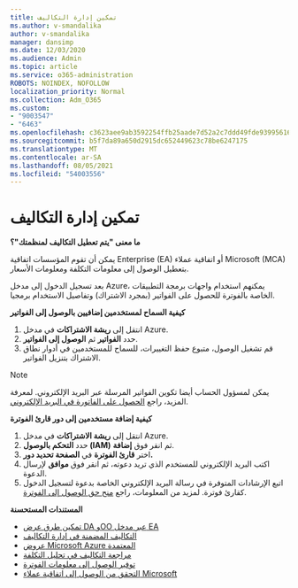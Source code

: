 ```yaml
---
title: تمكين إدارة التكاليف
ms.author: v-smandalika
author: v-smandalika
manager: dansimp
ms.date: 12/03/2020
ms.audience: Admin
ms.topic: article
ms.service: o365-administration
ROBOTS: NOINDEX, NOFOLLOW
localization_priority: Normal
ms.collection: Adm_O365
ms.custom:
- "9003547"
- "6463"
ms.openlocfilehash: c3623aee9ab3592254ffb25aade7d52a2c7ddd49fde939956162cd4008d5ba19
ms.sourcegitcommit: b5f7da89a650d2915dc652449623c78be6247175
ms.translationtype: MT
ms.contentlocale: ar-SA
ms.lasthandoff: 08/05/2021
ms.locfileid: "54003556"
---
```

# <a name="enable-cost-management"></a>تمكين إدارة التكاليف

**ما معنى "يتم تعطيل التكاليف لمنظمتك"؟**

يمكن أن تقوم المؤسسات اتفاقية Enterprise (EA) أو اتفاقية عملاء Microsoft (MCA) بتعطيل الوصول إلى معلومات التكلفة ومعلومات الأسعار.

بعد تسجيل الدخول إلى مدخل Azure، يمكنهم استخدام واجهات برمجة التطبيقات الخاصة بالفوترة للحصول على الفواتير (بمجرد الاشتراك) وتفاصيل الاستخدام برمجيا.

**كيفية السماح لمستخدمين إضافيين بالوصول إلى الفواتير**

1. انتقل إلى **ريشة الاشتراكات** في مدخل Azure.
2. حدد **الفواتير** ثم **الوصول إلى الفواتير**.
3. قم تشغيل الوصول، متبوع حفظ التغييرات، للسماح للمستخدمين في أدوار نطاق الاشتراك بتنزيل الفواتير.

> [!NOTE]
> يمكن لمسؤول الحساب أيضا تكوين الفواتير المرسلة عبر البريد الإلكتروني. لمعرفة المزيد، راجع [الحصول على الفاتورة في البريد الإلكتروني](https://docs.microsoft.com/azure/cost-management-billing/manage/download-azure-invoice-daily-usage-date?).

**كيفية إضافة مستخدمين إلى دور قارئ الفوترة**

1. انتقل إلى **ريشة الاشتراكات** في مدخل Azure.
2. حدد **التحكم بالوصول (IAM)** ثم انقر فوق **إضافة**.
3. اختر **قارئ الفوترة** في **الصفحة تحديد دور.**
4. اكتب البريد الإلكتروني للمستخدم الذي تريد دعوته، ثم انقر فوق **موافق** لإرسال الدعوة.
5. اتبع الإرشادات المتوفرة في رسالة البريد الإلكتروني الخاصة بدعوة لتسجيل الدخول كقارئ فوترة. لمزيد من المعلومات، راجع [منح حق الوصول إلى الفوترة](https://docs.microsoft.com/azure/cost-management-billing/manage/manage-billing-access?WT.mc_id=Portal-Microsoft_Azure_Support#opt-in).

**المستندات المستحسنة**

- [تمكين طرق عرض DA وOO عبر مدخل EA](https://docs.microsoft.com/azure/cost-management-billing/costs/assign-access-acm-data?WT.mc_id=Portal-Microsoft_Azure_Support#enable-access-to-costs-in-the-ea-portal)
- [التكاليف المضمنة في إدارة التكاليف](https://docs.microsoft.com/azure/cost-management-billing/costs/understand-cost-mgt-data?WT.mc_id=Portal-Microsoft_Azure_Support#costs-included-in-cost-management)
- [عروض Microsoft Azure المعتمدة](https://docs.microsoft.com/azure/cost-management-billing/costs/understand-cost-mgt-data?WT.mc_id=Portal-Microsoft_Azure_Support#supported-microsoft-azure-offers)
- [مراجعة التكاليف في تحليل التكلفة](https://docs.microsoft.com/azure/cost-management-billing/costs/quick-acm-cost-analysis?WT.mc_id=Portal-Microsoft_Azure_Support&tabs=azure-portal#review-costs-in-cost-analysis)
- [توفير الوصول إلى معلومات الفوترة](https://docs.microsoft.com/azure/cost-management-billing/manage/manage-billing-access?WT.mc_id=Portal-Microsoft_Azure_Support)
- [التحقق من الوصول إلى اتفاقية عملاء Microsoft](https://docs.microsoft.com/azure/cost-management-billing/manage/download-azure-invoice-daily-usage-date?WT.mc_id=Portal-Microsoft_Azure_Support#check-access-to-a-microsoft-customer-agreement)






